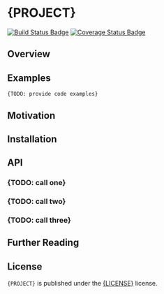 # {PROJECT}

[![Build Status Badge]][Build Status]
[![Coverage Status Badge]][Coverage Status]

## Overview


## Examples

```
{TODO: provide code examples}
```

## Motivation


## Installation


## API

### {TODO: call one}

### {TODO: call two}

### {TODO: call three}

## Further Reading

## License

`{PROJECT}` is published under the [{LICENSE}][License] license.

[Build Status Badge]: https://travis-ci.org/{AUTHOR}/{PROJECT}.svg?branch=master
[Build Status]: https://travis-ci.org/{AUTHOR}/{PROJECT}
[Coverage Status Badge]: https://coveralls.io/repos/{AUTHOR}/{PROJECT}/badge.svg?branch=master&service=github
[Coverage Status]: https://coveralls.io/github/{AUTHOR}/{PROJECT}?branch=master
[License]: LICENSE.md
